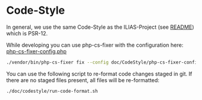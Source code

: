 # Code-Style

In general, we use the same Code-Style as the ILIAS-Project (see [README](https://github.com/ILIAS-eLearning/ILIAS/blob/trunk/docs/development/coding-style.md)) which is PSR-12.

While developing you can use php-cs-fixer with the configuration here: [php-cs-fixer-config.php](php-cs-fixer-config.php)

```bash
./vendor/bin/php-cs-fixer fix --config doc/CodeStyle/php-cs-fixer-config.php [OPTIONAL_PATH_TO_CODE]
```

You can use the following script to re-format code changes staged in git. If there are no staged files present, all files will be re-formatted:

```bash
./doc/codestyle/run-code-format.sh
```
